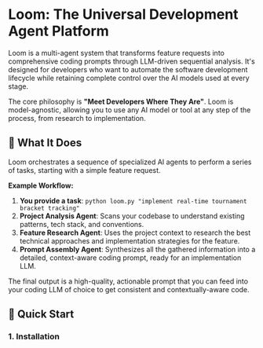 # Loom: The Universal Development Agent Platform

Loom is a multi-agent system that transforms feature requests into comprehensive coding prompts through LLM-driven sequential analysis. It's designed for developers who want to automate the software development lifecycle while retaining complete control over the AI models used at every stage.

The core philosophy is **"Meet Developers Where They Are"**. Loom is model-agnostic, allowing you to use any AI model or tool at any step of the process, from research to implementation.

## 🎯 What It Does

Loom orchestrates a sequence of specialized AI agents to perform a series of tasks, starting with a simple feature request.

**Example Workflow:**
1.  **You provide a task**: `python loom.py "implement real-time tournament bracket tracking"`
2.  **Project Analysis Agent**: Scans your codebase to understand existing patterns, tech stack, and conventions.
3.  **Feature Research Agent**: Uses the project context to research the best technical approaches and implementation strategies for the feature.
4.  **Prompt Assembly Agent**: Synthesizes all the gathered information into a detailed, context-aware coding prompt, ready for an implementation LLM.

The final output is a high-quality, actionable prompt that you can feed into your coding LLM of choice to get consistent and contextually-aware code.

## 🚀 Quick Start

### 1. Installation